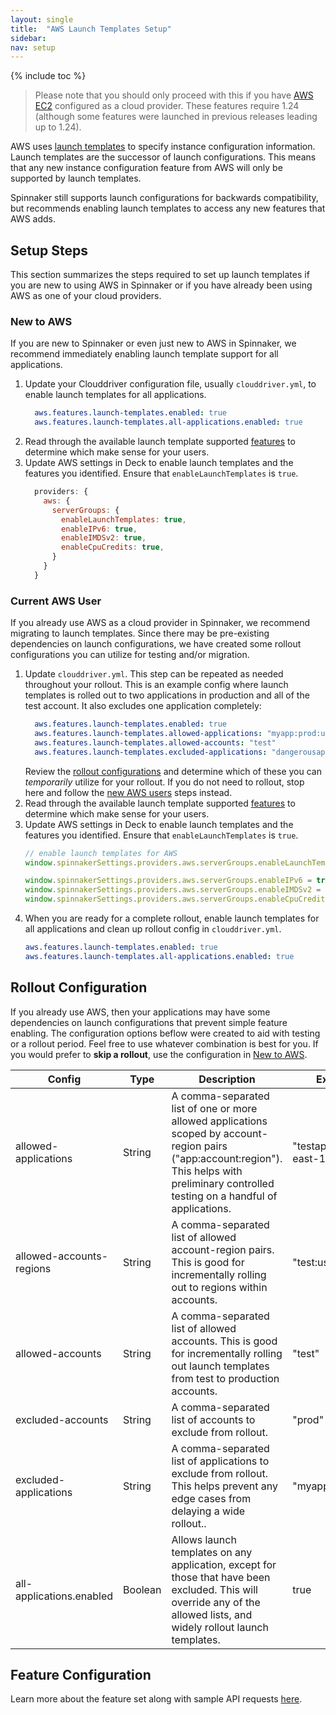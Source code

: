 ```yaml
---
layout: single
title:  "AWS Launch Templates Setup"
sidebar:
nav: setup
---
```


{% include toc %}

> Please note that you should only proceed with this if you have [AWS EC2](/setup/install/providers/aws/aws-ec2) configured as a cloud provider. These features require 1.24 (although some features were launched in previous releases leading up to 1.24).

AWS uses [launch templates](https://docs.aws.amazon.com/autoscaling/ec2/userguide/LaunchTemplates.html) to specify instance configuration information. Launch templates are the successor of launch configurations. This means that any new instance configuration feature from AWS will only be supported by launch templates. 

Spinnaker still supports launch configurations for backwards compatibility, but recommends enabling launch templates to access any new features that AWS adds. 

## Setup Steps
This section summarizes the steps required to set up launch templates if you are new to using AWS in Spinnaker or if you have already been using AWS as one of your cloud providers. 

### New to AWS
If you are new to Spinnaker or even just new to AWS in Spinnaker, we recommend immediately enabling launch template support for all applications. 

1. Update your Clouddriver configuration file, usually `clouddriver.yml`, to enable launch templates for all applications. 
    ```yml
      aws.features.launch-templates.enabled: true
      aws.features.launch-templates.all-applications.enabled: true
    ```
1. Read through the available launch template supported [features](#feature-configuration) to determine which make sense for your users. 
1. Update AWS settings in Deck to enable launch templates and the features you identified. Ensure that `enableLaunchTemplates` is `true`. 
    ```js
      providers: {
        aws: {
          serverGroups: {
            enableLaunchTemplates: true,
            enableIPv6: true,
            enableIMDSv2: true,
            enableCpuCredits: true,
          }
        }
      }
    ```

### Current AWS User
If you already use AWS as a cloud provider in Spinnaker, we recommend migrating to launch templates. Since there may be pre-existing dependencies on launch configurations, we have created some rollout configurations you can utilize for testing and/or migration.

1. Update `clouddriver.yml`. This step can be repeated as needed throughout your rollout. This is an example config where launch templates is rolled out to two applications in production and all of the test account. It also excludes one application completely:
    ```yml
      aws.features.launch-templates.enabled: true
      aws.features.launch-templates.allowed-applications: "myapp:prod:us-east-1,anotherapp:prod:us-east-1"
      aws.features.launch-templates.allowed-accounts: "test"
      aws.features.launch-templates.excluded-applications: "dangerousapp"
    ```
    Review the [rollout configurations](#rollout-configuration) and determine which of these you can *temporarily* utilize for your rollout. If you do not need to rollout, stop here and follow the [new AWS users](#new-to-aws) steps instead. 
1. Read through the available launch template supported [features](#feature-configuration) to determine which make sense for your users. 
1. Update AWS settings in Deck to enable launch templates and the features you identified. Ensure that `enableLaunchTemplates` is `true`. 
  	```js
    // enable launch templates for AWS
    window.spinnakerSettings.providers.aws.serverGroups.enableLaunchTemplates = true;
    
    window.spinnakerSettings.providers.aws.serverGroups.enableIPv6 = true;
    window.spinnakerSettings.providers.aws.serverGroups.enableIMDSv2 = true;
    window.spinnakerSettings.providers.aws.serverGroups.enableCpuCredits = true;
  	```
1. When you are ready for a complete rollout, enable launch templates for all applications and clean up rollout config in `clouddriver.yml`. 
 	```yml
   aws.features.launch-templates.enabled: true
   aws.features.launch-templates.all-applications.enabled: true
   ```

## Rollout Configuration
If you already use AWS, then your applications may have some dependencies on launch configurations that prevent simple feature enabling. The configuration options beflow were created to aid with testing or a rollout period. Feel free to use whatever combination is best for you. 
If you would prefer to **skip a rollout**, use the configuration in [New to AWS](#new-to-aws).

<table>
  <thead>
    <tr>
      <th>Config</th>
      <th>Type</th>
      <th>Description</th>
      <th>Example</th>
    </tr>
  </thead>
  <tbody>
    <tr>
      <td>allowed-applications</td>
      <td>String</td>
      <td>A comma-separated list of one or more allowed applications scoped by account-region pairs ("app:account:region"). This helps with preliminary controlled testing on a handful of applications.</td>
      <td>"testapp:prod:us-east-1"</td>
    </tr>
    <tr>
      <td>allowed-accounts-regions</td>
      <td>String</td>
      <td>A comma-separated list of allowed account-region pairs. This is good for incrementally rolling out to regions within accounts.</td>
      <td>"test:us-east-1"</td>
    </tr>
    <tr>
      <td>allowed-accounts</td>
      <td>String</td>
      <td>A comma-separated list of allowed accounts. This is good for incrementally rolling out launch templates from test to production accounts.</td>
      <td>"test"</td>
    </tr>
    <tr>
      <td>excluded-accounts</td>
      <td>String</td>
      <td>A comma-separated list of accounts to exclude from rollout.</td>
      <td>"prod"</td>
    </tr>
    <tr>
      <td>excluded-applications</td>
      <td>String</td>
      <td>A comma-separated list of applications to exclude from rollout. This helps prevent any edge cases from delaying a wide rollout..</td>
      <td>"myapp1,myapp2"</td>
    </tr>
    <tr>
      <td>all-applications.enabled</td>
      <td>Boolean</td>
      <td>Allows launch templates on any application, except for those that have been excluded. This will override any of the allowed lists, and widely rollout launch templates.</td>
      <td>true</td>
    </tr>
  </tbody>
</table>

## Feature Configuration
Learn more about the feature set along with sample API requests [here](/features/server-group-launch-settings/aws-ec2/launch-templates.md#Launch-Template-Feature-Configuration).
